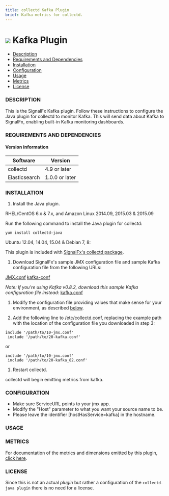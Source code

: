 ```yaml
---
title: collectd Kafka Plugin
brief: Kafka metrics for collectd.
---
```


# ![](https://github.com/signalfx/Integrations/blob/master/collectd-kafka/img/integrations_kafka.png) Kafka Plugin

- [Description](#description)
- [Requirements and Dependencies](#requirements-and-dependencies)
- [Installation](#installation)
- [Configuration](#configuration)
- [Usage](#usage)
- [Metrics](#metrics)
- [License](#license)

### DESCRIPTION

This is the SignalFx Kafka plugin. Follow these instructions to configure the Java plugin for collectd to monitor Kafka. This will send data about Kafka to SignalFx, enabling built-in Kafka monitoring dashboards.

### REQUIREMENTS AND DEPENDENCIES

#### Version information

| Software          | Version        |
|-------------------|----------------|
| collectd          | 4.9 or later   |
| Elasticsearch     | 1.0.0 or later |

### INSTALLATION

1. Install the Java plugin.

 RHEL/CentOS 6.x & 7.x, and Amazon Linux 2014.09, 2015.03 & 2015.09

 Run the following command to install the Java plugin for collectd:

 ```
 yum install collectd-java
 ```
 Ubuntu 12.04, 14.04, 15.04 & Debian 7, 8:

 This plugin is included with [SignalFx's collectd package](https://github.com/signalfx/Integrations/tree/master/collectd).

1. Download SignalFx's sample JMX configuration file and sample Kafka configuration file from the following URLs:

 [JMX.conf](https://github.com/signalfx/Integrations/collectd-jmx/10-jmx.conf)
 [kafka-conf](https://github.com/signalfx/Integrations/collectd-kafka/20-kafka.conf)

 *Note: If you're using Kafka v0.8.2, download this sample Kafka configuration file instead:*
 [kafka.conf](https://github.com/signalfx/Integrations/collectd-kafka/20-kafka_82.conf)

1. Modify the configuration file providing values that make sense for your environment, as described [below](#configuration).

1. Add the following line to /etc/collectd.conf, replacing the example path with the location of the configuration file you downloaded in step 3:
 ```
 include '/path/to/10-jmx.conf'
  include '/path/to/20-kafka.conf'
 ```
or
 ```
 include '/path/to/10-jmx.conf'
  include '/path/to/20-kafka_82.conf'
 ```

1. Restart collectd.

collectd will begin emitting metrics from kafka.

### CONFIGURATION

* Make sure ServiceURL points to your jmx app.
* Modify the "Host" parameter to what you want your source name to be.
* Please leave the identifier [hostHasService=kafka] in the hostname.

### USAGE


### METRICS

For documentation of the metrics and dimensions emitted by this plugin, [click here](././docs).

### LICENSE

Since this is not an actual _plugin_ but rather a configuration of the `collectd-java plugin` there is no need for a license.
